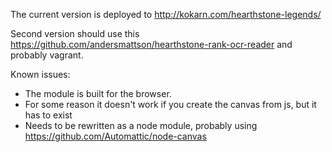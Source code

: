 The current version is deployed to http://kokarn.com/hearthstone-legends/

Second version should use this https://github.com/andersmattson/hearthstone-rank-ocr-reader
and probably vagrant.

Known issues:

* The module is built for the browser.
* For some reason it doesn't work if you create the canvas from js, but it has to exist
* Needs to be rewritten as a node module, probably using https://github.com/Automattic/node-canvas
